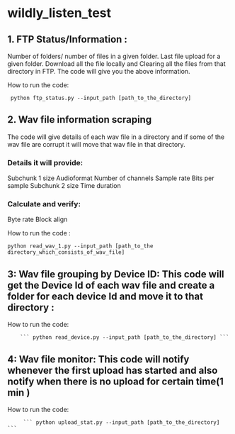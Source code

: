 # wildly_listen_test


## 1. FTP Status/Information : 

  Number of folders/ number of files in a given folder.
	Last file upload for a given folder.
	Download all the file locally and Clearing all the files from that directory in FTP.
  The code will give you the above information.

How to run the code:

   ``` python ftp_status.py --input_path [path_to_the_directory]```

## 2. Wav file information scraping
  
  The code will give details of each wav file in a directory and if some of the wav file are corrupt it will move that wav file in that directory.

### Details it will provide:


  Subchunk 1 size
	Audioformat
	Number of channels
	Sample rate
	Bits per sample
	Subchunk 2 size
	Time duration
### Calculate and verify:

  Byte rate
	Block align

 How to run  the code :
 
 
 ```
python read_wav_1.py --input_path [path_to_the directory_which_consists_of_wav_file]
```


## 3:  Wav file grouping by Device ID: This code will get the Device Id of each wav file and create a folder for each device Id and move it to that directory :

  How to run the code:

		``` python read_device.py --input_path [path_to_the_directory] ```


## 4:  Wav file monitor: This code will notify whenever the first upload has started and also notify when there is no upload for certain time(1 min )

 How to run the code:

		 ``` python upload_stat.py --input_path [path_to_the_directory] ```


